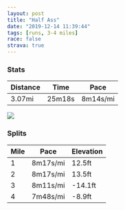 ```yaml
---
layout: post
title: "Half Ass"
date: "2019-12-14 11:39:44"
tags: [runs, 3-4 miles]
race: false
strava: true
---
```


### Stats

| Distance | Time | Pace |
|----------|------|------|
|3.07mi|25m18s|8m14s/mi|

<img src='https://maps.googleapis.com/maps/api/staticmap?maptype=roadmap&path=enc:{trwFxaqbMRQPND?TT^r@f@Xd@PTT\f@h@VZZXNZVd@RRDHHlA`ADFXTj@RADFHn@Jn@j@TFZ?RH`@X`@h@dATn@r@^NFHPHPBZ\XJJ@f@XLHh@p@~@r@JNTPHTNJ\Hr@\TRJT^ZVZJ@LH^Ll@d@^BXJh@n@f@ZF@R?VVPFVAJEH@NH^FJFN@HLNJRFp@l@T^BGD@`@Zn@V`ANVPXHjATrA\\PTPZJLHr@\\Fj@RNEVWr@kBHMFCDYDGJ_@Hs@\mBDy@Rg@Ny@Be@FUFe@Vg@Jc@AMGGVa@H]?[PkAl@oANQHc@J}@T{@Dm@Lo@HWHINc@Lk@FMBQLc@ACLm@@e@Pm@PqBN{@ZeAXcBV_AhAqGNUDOj@aDPk@B[PaANg@Lu@LWRaAXgBP[Ro@Dc@Li@Hm@Lq@n@qBP]?MPcA@WV{@FMF[Be@FQGYP_@Lk@NMFKLkAHMBa@Ae@BIFo@FGHi@f@qARm@D[DEFUJ}@V}A@[N_@Ha@HQBq@He@Jc@FQDCDQPi@AMHKT{@Fu@FILy@Vc@\uBTy@@SV_AFKLc@D]l@oCBW\aBD]Vs@LsA`@yAJSTq@HKCOEGYSSGUSi@YSWWMW[cB{@OOQWa@]_@M[[WI]SSE_Ac@{@i@}@YWUQIq@g@KGq@u@WSWg@SWEE]GIEk@cAIG&key=AIzaSyC1MId7bFpkLXNAaYhBSTb8jLyiSqzbDtM&size=800x800&markers=color:yellow|label:S|40.7331,-73.98445&markers=color:green|label:F|40.71573000000002,-73.95993000000007'>

### Splits

| Mile | Pace | Elevation |
|------|------|-----------|
|1|8m17s/mi|12.5ft|
|2|8m17s/mi|13.5ft|
|3|8m11s/mi|-14.1ft|
|4|7m48s/mi|-8.9ft|
